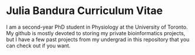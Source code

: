 # Julia Bandura Curriculum Vitae
I am a second-year PhD student in Physiology at the University of Toronto. My github is mostly devoted to storing my private bioinformatics projects, but I have a few past projects from my undergrad in this repository that you can check out if you want. 
